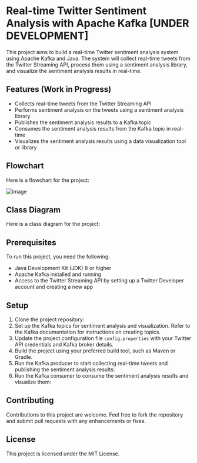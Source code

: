 # Real-time Twitter Sentiment Analysis with Apache Kafka [UNDER DEVELOPMENT]

This project aims to build a real-time Twitter sentiment analysis system using Apache Kafka and Java. The system will collect real-time tweets from the Twitter Streaming API, process them using a sentiment analysis library, and visualize the sentiment analysis results in real-time.

## Features (Work in Progress)

- Collects real-time tweets from the Twitter Streaming API
- Performs sentiment analysis on the tweets using a sentiment analysis library
- Publishes the sentiment analysis results to a Kafka topic
- Consumes the sentiment analysis results from the Kafka topic in real-time
- Visualizes the sentiment analysis results using a data visualization tool or library

## Flowchart

Here is a flowchart for the project:

![image](https://github.com/Taijasi-Kaveri/-Real-time-Twitter-Sentiment-Analysis/assets/52359546/b06fceef-63d8-47fd-a3ee-02f75e155f1f)

## Class Diagram

Here is a class diagram for the project:

## Prerequisites

To run this project, you need the following:

- Java Development Kit (JDK) 8 or higher
- Apache Kafka installed and running
- Access to the Twitter Streaming API by setting up a Twitter Developer account and creating a new app

## Setup

1. Clone the project repository:
2. Set up the Kafka topics for sentiment analysis and visualization. Refer to the Kafka documentation for instructions on creating topics.
3. Update the project configuration file `config.properties` with your Twitter API credentials and Kafka broker details.
4. Build the project using your preferred build tool, such as Maven or Gradle.
5. Run the Kafka producer to start collecting real-time tweets and publishing the sentiment analysis results:
6. Run the Kafka consumer to consume the sentiment analysis results and visualize them:


## Contributing
Contributions to this project are welcome. Feel free to fork the repository and submit pull requests with any enhancements or fixes.

## License
This project is licensed under the MIT License.






